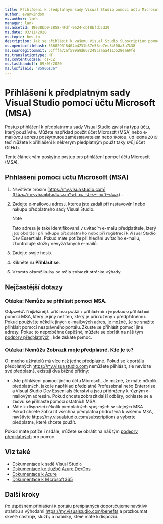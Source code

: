 ```yaml
---
title: Přihlášení k předplatným sady Visual Studio pomocí účtu Microsoft (MSA) | Microsoft Docs
author: evanwindom
ms.author: lank
manager: lank
ms.assetid: 19038bb0-2858-49df-9624-cbf8bfbb5d39
ms.date: 03/11/2020
ms.topic: how-to
description: Jak se přihlásit k vašemu Visual Studio Subscription pomocí účtu Microsoft (MSA)
ms.openlocfilehash: 566829318404b4231b37e53ae7ec34500a3a7838
ms.sourcegitcommit: 6cfffa72af599a9d667249caaaa411bb28ea69fd
ms.translationtype: MT
ms.contentlocale: cs-CZ
ms.lasthandoff: 09/02/2020
ms.locfileid: "85906136"
---
```

# <a name="signing-in-to-your-visual-studio-subscriptions-with-your-microsoft-account-msa"></a>Přihlášení k předplatným sady Visual Studio pomocí účtu Microsoft (MSA)

Postup přihlášení k předplatnému sady Visual Studio závisí na typu účtu, který používáte.  Můžete například použít účet Microsoft (MSA) nebo e-mailovou adresu poskytnutou zaměstnavatelem nebo školou.  Od ledna 2019 teď můžete k přihlášení k některým předplatným použít taky svůj účet GitHub. 

Tento článek vám poskytne postup pro přihlášení pomocí účtu Microsoft (MSA).

## <a name="signing-in-with-your-microsoft-account-msa"></a>Přihlášení pomocí účtu Microsoft (MSA)
1. Navštivte prosím [https://my.visualstudio.com](https://my.visualstudio.com?wt.mc_id=o~msft~docs) .
2. Zadejte e-mailovou adresu, kterou jste zadali při nastavování nebo nákupu předplatného sady Visual Studio.

   > [!NOTE]
   > Tato adresa je také identifikovaná v uvítacím e-mailu předplatitele, který jste obdrželi při nákupu předplatného nebo při registraci k Visual Studio Dev Essentials. Pokud máte potíže při hledání uvítacího e-mailu, zkontrolujte složky nevyžádaných e-mailů.

3. Zadejte svoje heslo.
4. Klikněte na **Přihlásit se**.
5. V tomto okamžiku by se měla zobrazit stránka výhody.

## <a name="frequently-asked-questions"></a>Nejčastější dotazy
### <a name="q--im-unable-to-sign-in-using-my-msa"></a>Otázka: Nemůžu se přihlásit pomocí MSA.  
Odpověď: Nejběžnější příčinou potíží s přihlášením je pokus o přihlášení pomocí MSA, který je jiný než ten, který je přidružený k předplatnému.  Pokud používáte několik jiných e-mailových adres, je možné, že se snažíte přihlásit pomocí nesprávného portálu.  Zkuste se přihlásit pomocí jiné adresy.  Pokud to neproběhne úspěšně, můžete se obrátit na náš tým [podpory předplatných](https://visualstudio.microsoft.com/subscriptions/support/) , kde získáte pomoc.  

### <a name="q--i-cant-see-my-subscription-where-is-it"></a>Otázka: Nemůžu Zobrazit moje předplatné. Kde je to?
O: mnoho uživatelů má více než jedno předplatné.  Pokud se k portálu předplatných https://my.visualstudio.com nemůžete přihlásit, ale nevidíte své předplatné, existují dva běžné příčiny:
- Jste přihlášeni pomocí jiného účtu Microsoft.  Je možné, že máte několik předplatných, jako je například předplatné Professional nebo Enterprise a Visual Studio Dev Essentials členství a jsou přidruženy k různým e-mailovým adresám. Pokud chcete zobrazit další odběry, odhlaste se a znovu se přihlaste pomocí ostatních MSA.
- Máte k dispozici několik předplatných spojených se stejným MSA.  Pokud chcete zobrazit všechna předplatná přidružená k vašemu MSA, navštivte https://my.visualstudio.com/subscriptions a vyberte předplatné, které chcete použít. 

Pokud máte potíže i nadále, můžete se obrátit na náš tým [podpory předplatných](https://visualstudio.microsoft.com/subscriptions/support/) pro pomoc.  

## <a name="see-also"></a>Viz také
- [Dokumentace k sadě Visual Studio](https://docs.microsoft.com/visualstudio/)
- [Dokumentace ke službě Azure DevOps](https://docs.microsoft.com/azure/devops/)
- [Dokumentace k Azure](https://docs.microsoft.com/azure/)
- [Dokumentace k Microsoft 365](https://docs.microsoft.com/microsoft-365/)

## <a name="next-steps"></a>Další kroky
Po úspěšném přihlášení k portálu předplatných doporučujeme navštívit stránku s výhodami https://my.visualstudio.com/benefits a prozkoumat skvělé nástroje, služby a nabídky, které máte k dispozici.  
